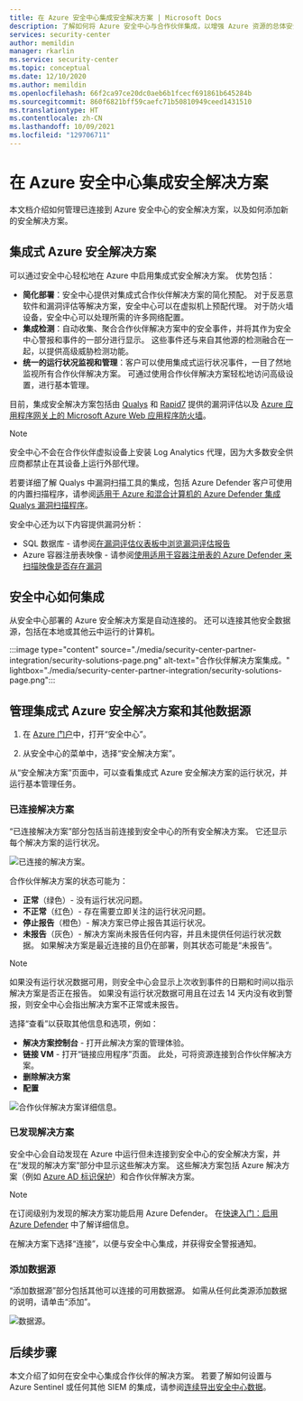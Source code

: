```yaml
---
title: 在 Azure 安全中心集成安全解决方案 | Microsoft Docs
description: 了解如何将 Azure 安全中心与合作伙伴集成，以增强 Azure 资源的总体安全性。
services: security-center
author: memildin
manager: rkarlin
ms.service: security-center
ms.topic: conceptual
ms.date: 12/10/2020
ms.author: memildin
ms.openlocfilehash: 66f2ca97ce20dc0aeb6b1fcecf691861b645284b
ms.sourcegitcommit: 860f6821bff59caefc71b50810949ceed1431510
ms.translationtype: HT
ms.contentlocale: zh-CN
ms.lasthandoff: 10/09/2021
ms.locfileid: "129706711"
---
```

# <a name="integrate-security-solutions-in-azure-security-center"></a>在 Azure 安全中心集成安全解决方案
本文档介绍如何管理已连接到 Azure 安全中心的安全解决方案，以及如何添加新的安全解决方案。

## <a name="integrated-azure-security-solutions"></a>集成式 Azure 安全解决方案
可以通过安全中心轻松地在 Azure 中启用集成式安全解决方案。 优势包括：

- **简化部署**：安全中心提供对集成式合作伙伴解决方案的简化预配。 对于反恶意软件和漏洞评估等解决方案，安全中心可以在虚拟机上预配代理。 对于防火墙设备，安全中心可以处理所需的许多网络配置。
- **集成检测**：自动收集、聚合合作伙伴解决方案中的安全事件，并将其作为安全中心警报和事件的一部分进行显示。 这些事件还与来自其他源的检测融合在一起，以提供高级威胁检测功能。
- **统一的运行状况监视和管理**：客户可以使用集成式运行状况事件，一目了然地监视所有合作伙伴解决方案。 可通过使用合作伙伴解决方案轻松地访问高级设置，进行基本管理。

目前，集成安全解决方案包括由 [Qualys](https://www.qualys.com/public-cloud/#azure) 和 [Rapid7](https://www.rapid7.com/products/insightvm/) 提供的漏洞评估以及 [Azure 应用程序网关上的 Microsoft Azure Web 应用程序防火墙](../web-application-firewall/ag/ag-overview.md)。

> [!NOTE]
> 安全中心不会在合作伙伴虚拟设备上安装 Log Analytics 代理，因为大多数安全供应商都禁止在其设备上运行外部代理。

若要详细了解 Qualys 中漏洞扫描工具的集成，包括 Azure Defender 客户可使用的内置扫描程序，请参阅[适用于 Azure 和混合计算机的 Azure Defender 集成 Qualys 漏洞扫描程序](deploy-vulnerability-assessment-vm.md)。

安全中心还为以下内容提供漏洞分析：

* SQL 数据库 - 请参阅[在漏洞评估仪表板中浏览漏洞评估报告](defender-for-sql-on-machines-vulnerability-assessment.md#explore-vulnerability-assessment-reports)
* Azure 容器注册表映像 - 请参阅[使用适用于容器注册表的 Azure Defender 来扫描映像是否存在漏洞](defender-for-container-registries-usage.md)

## <a name="how-security-solutions-are-integrated"></a>安全中心如何集成
从安全中心部署的 Azure 安全解决方案是自动连接的。 还可以连接其他安全数据源，包括在本地或其他云中运行的计算机。

:::image type="content" source="./media/security-center-partner-integration/security-solutions-page.png" alt-text="合作伙伴解决方案集成。" lightbox="./media/security-center-partner-integration/security-solutions-page.png":::

## <a name="manage-integrated-azure-security-solutions-and-other-data-sources"></a>管理集成式 Azure 安全解决方案和其他数据源

1. 在 [Azure 门户](https://azure.microsoft.com/features/azure-portal/)中，打开“安全中心”。

1. 从安全中心的菜单中，选择“安全解决方案”。

从“安全解决方案”页面中，可以查看集成式 Azure 安全解决方案的运行状况，并运行基本管理任务。

### <a name="connected-solutions"></a>已连接解决方案

“已连接解决方案”部分包括当前连接到安全中心的所有安全解决方案。 它还显示每个解决方案的运行状况。  

![已连接的解决方案。](./media/security-center-partner-integration/connected-solutions.png)

合作伙伴解决方案的状态可能为：

* **正常**（绿色）- 没有运行状况问题。
* **不正常**（红色）- 存在需要立即关注的运行状况问题。
* **停止报告**（橙色）- 解决方案已停止报告其运行状况。
* **未报告**（灰色）- 解决方案尚未报告任何内容，并且未提供任何运行状况数据。 如果解决方案是最近连接的且仍在部署，则其状态可能是“未报告”。

> [!NOTE]
> 如果没有运行状况数据可用，则安全中心会显示上次收到事件的日期和时间以指示解决方案是否正在报告。 如果没有运行状况数据可用且在过去 14 天内没有收到警报，则安全中心会指出解决方案不正常或未报告。
>
>

选择“查看”以获取其他信息和选项，例如：

   - **解决方案控制台** - 打开此解决方案的管理体验。
   - **链接 VM** - 打开“链接应用程序”页面。 此处，可将资源连接到合作伙伴解决方案。
   - **删除解决方案**
   - **配置**

   ![合作伙伴解决方案详细信息。](./media/security-center-partner-integration/partner-solutions-detail.png)


### <a name="discovered-solutions"></a>已发现解决方案

安全中心会自动发现在 Azure 中运行但未连接到安全中心的安全解决方案，并在“发现的解决方案”部分中显示这些解决方案。 这些解决方案包括 Azure 解决方案（例如 [Azure AD 标识保护](../active-directory/identity-protection/overview-identity-protection.md)）和合作伙伴解决方案。

> [!NOTE]
> 在订阅级别为发现的解决方案功能启用 Azure Defender。 在[快速入门：启用 Azure Defender](enable-azure-defender.md) 中了解详细信息。

在解决方案下选择“连接”，以便与安全中心集成，并获得安全警报通知。

### <a name="add-data-sources"></a>添加数据源

“添加数据源”部分包括其他可以连接的可用数据源。 如需从任何此类源添加数据的说明，请单击“添加”。

![数据源。](./media/security-center-partner-integration/add-data-sources.png)



## <a name="next-steps"></a>后续步骤

本文介绍了如何在安全中心集成合作伙伴的解决方案。 若要了解如何设置与 Azure Sentinel 或任何其他 SIEM 的集成，请参阅[连续导出安全中心数据](continuous-export.md)。